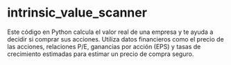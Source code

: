 # intrinsic_value_scanner
Este código en Python calcula el valor real de una empresa y te ayuda a decidir si comprar sus acciones. Utiliza datos financieros como el precio de las acciones, relaciones P/E, ganancias por acción (EPS) y tasas de crecimiento estimadas para estimar un precio de compra seguro.
